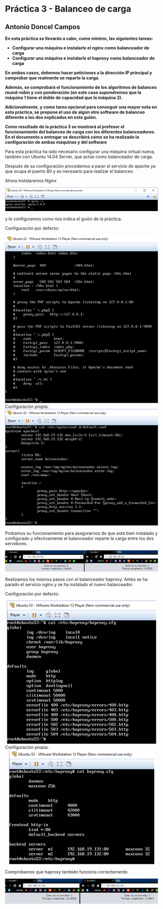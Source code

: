 Práctica 3 - Balanceo de carga
==================================================
Antonio Doncel Campos
--------------------------------------------------

**En esta práctica se llevarán a cabo, como mínimo, las siguientes tareas:**
* **Configurar una máquina e instalarle el nginx como balanceador de carga**
* **Configurar una máquina e instalarle el haproxy como balanceador de carga**
	
**En ambos casos, debemos hacer peticiones a la dirección IP principal y comprobar que realmente se reparte la carga.**

**Además, se comprobará el funcionamiento de los algoritmos de balanceo round-robin y con ponderación (en este caso supondremos que la máquina 1 tiene el doble de capacidad que la máquina 2).**

**Adicionalmente, y como tarea opcional para conseguir una mayor nota en esta práctica, se propone el uso de algún otro software de balanceo diferente a los dos explicados en este guión.**

**Como resultado de la práctica 3 se mostrará al profesor el funcionamiento del balanceo de carga con los diferentes balanceadores. En el documento a entregar se describirá cómo se ha realizado la configuración de ambas máquinas y del software**

Para esta práctica ha sido necesario configurar una máquina virtual nueva, también con Ubuntu 14.04 Server, que actúe como balanceador de carga.

Después de su configuración procedemos a parar el servicio de apache ya que ocupa el puerto 80 y es necesario para realizar el balanceo.

Ahora instalaremos Nginx
<div align="center"><img src="img/1.-instalar_nginx.png"></div>

y lo configuramos como nos indica el guión de la práctica.

Configuración por defecto:
<div align="center"><img src="img/2.-default_conf_nginx.png"></div>
Configuración propia:
<div align="center"><img src="img/3.-nueva_conf_nginx.png"></div>

Probamos su funcionamiento para asegurarnos de que está bien instalado y configurado y efectivamente el balanceador reparte la carga entre los dos servidores.
<div align="center"><img src="img/4.-nginx_funciona.png"></div>

Realizamos los mismos pasos con el balanceador haproxy. Antes se ha parado el servicio nginx y se ha instalado el nuevo balanceador.

Configuración por defecto:
<div align="center"><img src="img/5.-default_conf_haproxy.png"></div>
Configuración propia:
<div align="center"><img src="img/6.-nueva_conf_haproxy.png"></div>

Comprobamos que haproxy también funciona correctamente.
<div align="center"><img src="img/7.-haproxy_funciona.png"></div>
